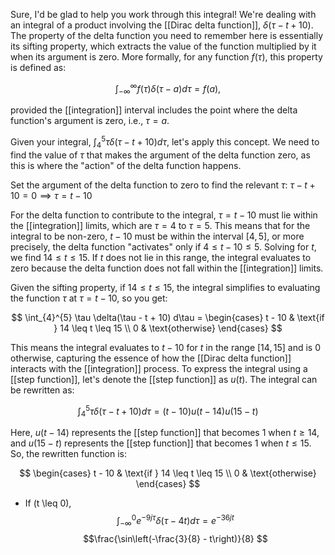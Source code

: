 Sure, I'd be glad to help you work through this integral! We're dealing with an integral of a product involving the [[Dirac delta function]], $\delta(\tau - t + 10)$. The property of the delta function you need to remember here is essentially its sifting property, which extracts the value of the function multiplied by it when its argument is zero. More formally, for any function $f(\tau)$, this property is defined as:

$$\int_{-\infty}^{\infty} f(\tau) \delta(\tau - a) d\tau = f(a),$$

provided the [[integration]] interval includes the point where the delta function's argument is zero, i.e., $\tau = a$.

Given your integral, $\int_{4}^{5} \tau \delta(\tau - t + 10) d\tau$, let's apply this concept. We need to find the value of $\tau$ that makes the argument of the delta function zero, as this is where the "action" of the delta function happens.

Set the argument of the delta function to zero to find the relevant $\tau$:  $\tau - t + 10 = 0 \implies \tau = t - 10$

For the delta function to contribute to the integral, $\tau = t - 10$ must lie within the [[integration]] limits, which are $\tau=4$ to $\tau=5$. This means that for the integral to be non-zero, $t - 10$ must be within the interval $[4, 5]$, or more precisely, the delta function "activates" only if $4 \leq t - 10 \leq 5$. Solving for $t$, we find $14 \leq t \leq 15$. If $t$ does not lie in this range, the integral evaluates to zero because the delta function does not fall within the [[integration]] limits.

Given the sifting property, if $14 \leq t \leq 15$, the integral simplifies to evaluating the function $\tau$ at $\tau = t - 10$, so you get:

$$ \int_{4}^{5} \tau \delta(\tau - t + 10) d\tau = \begin{cases} t - 10 & \text{if } 14 \leq t \leq 15 \\ 0 & \text{otherwise} \end{cases} $$
 
This means the integral evaluates to $t - 10$ for $t$ in the range $[14, 15]$ and is $0$ otherwise, capturing the essence of how the [[Dirac delta function]] interacts with the [[integration]] process.
To express the integral using a [[step function]], let's denote the [[step function]] as $u(t)$. The integral can be rewritten as:

$$ \int_{4}^{5} \tau \delta(\tau - t + 10) d\tau = (t - 10)u(t - 14)u(15 - t) $$

Here, $u(t - 14)$ represents the [[step function]] that becomes 1 when $t \geq 14$, and $u(15 - t)$
represents the [[step function]] that becomes 1 when $t \leq 15$. So, the rewritten function is:

$$ \begin{cases} t - 10 & \text{if } 14 \leq t \leq 15 \\ 0 & \text{otherwise} \end{cases} $$

- If (t \leq 0), $$ \int_{-\infty}^{0} e^{-9j\tau} \delta(\tau - 4t) d\tau = e^{-36jt} $$$$\frac{\sin\left(-\frac{3}{8} - t\right)}{8} $$